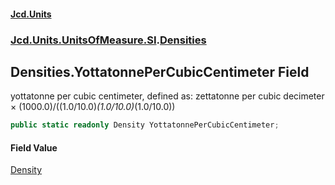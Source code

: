 #### [Jcd.Units](index.md 'index')
### [Jcd.Units.UnitsOfMeasure.SI](Jcd.Units.UnitsOfMeasure.SI.md 'Jcd.Units.UnitsOfMeasure.SI').[Densities](Densities.md 'Jcd.Units.UnitsOfMeasure.SI.Densities')

## Densities.YottatonnePerCubicCentimeter Field

yottatonne per cubic centimeter, defined as: zettatonne per cubic decimeter × (1000.0)/((1.0/10.0)*(1.0/10.0)*(1.0/10.0))

```csharp
public static readonly Density YottatonnePerCubicCentimeter;
```

#### Field Value
[Density](Density.md 'Jcd.Units.UnitTypes.Density')